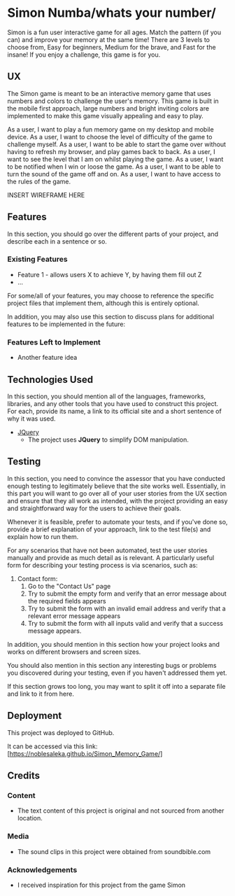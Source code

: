 # Simon Numba/whats your number/

Simon is a fun user interactive game for all ages. Match the pattern (if you can) and improve your memory at the same time!
There are 3 levels to choose from, Easy for beginners, Medium for the brave, and Fast for the insane!
If you enjoy a challenge, this game is for you.
 
## UX
 
The Simon game is meant to be an interactive memory game that uses numbers and colors to challenge the user's memory.
This game is built in the mobile first approach, large numbers and bright inviting colors are implemented
to make this game visually appealing and easy to play. 
 
As a user, I want to play a fun memory game on my desktop and mobile device.
As a user, I want to choose the level of difficulty of the game to challenge myself.
As a user, I want to be able to start the game over without having to refresh my browser, and play games back to back.
As a user, I want to see the level that I am on whilst playing the game.
As a user, I want to be notified when I win or loose the game.
As a user, I want to be able to turn the sound of the game off and on.
As a user, I want to have access to the rules of the game.


INSERT WIREFRAME HERE

## Features

In this section, you should go over the different parts of your project, and describe each in a sentence or so.
 
### Existing Features
- Feature 1 - allows users X to achieve Y, by having them fill out Z
- ...

For some/all of your features, you may choose to reference the specific project files that implement them, although this is entirely optional.

In addition, you may also use this section to discuss plans for additional features to be implemented in the future:

### Features Left to Implement
- Another feature idea

## Technologies Used

In this section, you should mention all of the languages, frameworks, libraries, and any other tools that you have used to construct this project. For each, provide its name, a link to its official site and a short sentence of why it was used.

- [JQuery](https://jquery.com)
    - The project uses **JQuery** to simplify DOM manipulation.


## Testing

In this section, you need to convince the assessor that you have conducted enough testing to legitimately believe that the site works well. Essentially, in this part you will want to go over all of your user stories from the UX section and ensure that they all work as intended, with the project providing an easy and straightforward way for the users to achieve their goals.

Whenever it is feasible, prefer to automate your tests, and if you've done so, provide a brief explanation of your approach, link to the test file(s) and explain how to run them.

For any scenarios that have not been automated, test the user stories manually and provide as much detail as is relevant. A particularly useful form for describing your testing process is via scenarios, such as:

1. Contact form:
    1. Go to the "Contact Us" page
    2. Try to submit the empty form and verify that an error message about the required fields appears
    3. Try to submit the form with an invalid email address and verify that a relevant error message appears
    4. Try to submit the form with all inputs valid and verify that a success message appears.

In addition, you should mention in this section how your project looks and works on different browsers and screen sizes.

You should also mention in this section any interesting bugs or problems you discovered during your testing, even if you haven't addressed them yet.

If this section grows too long, you may want to split it off into a separate file and link to it from here.

## Deployment

This project was deployed to GitHub.

It can be accessed via this link: [https://noblesaleka.github.io/Simon_Memory_Game/]

## Credits

### Content
- The text content of this project is original and not sourced from another location.

### Media
- The sound clips in this project were obtained from soundbible.com

### Acknowledgements

- I received inspiration for this project from the game Simon
